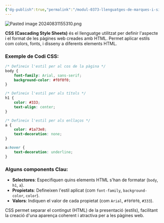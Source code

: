 ```yaml
---
{"dg-publish":true,"permalink":"/modul-0373-llenguatges-de-marques-i-sistemes-de-gestio-d-informacio/conceptes/css/"}
---
```


![Pasted image 20240831155310.png](/img/user/M%C3%B2dul%200373%20Llenguatges%20de%20marques%20i%20sistemes%20de%20gesti%C3%B3%20d%E2%80%99informaci%C3%B3/Conceptes/adjuntos/Pasted%20image%2020240831155310.png)

**CSS (Cascading Style Sheets)** és el llenguatge utilitzat per definir l'aspecte i el format de les pàgines web creades amb HTML. Permet aplicar estils com colors, fonts, i disseny a diferents elements HTML.

### Exemple de Codi CSS:

```css
/* Defineix l'estil per al cos de la pàgina */
body {
    font-family: Arial, sans-serif;
    background-color: #f0f0f0;
}

/* Defineix l'estil per als títols */
h1 {
    color: #333;
    text-align: center;
}

/* Defineix l'estil per als enllaços */
a {
    color: #1a73e8;
    text-decoration: none;
}

a:hover {
    text-decoration: underline;
}

```

### Alguns components Clau:

- **Selectores**: Especifiquen quins elements HTML s'han de formatar (`body`, `h1`, `a`).
- **Propietats**: Defineixen l'estil aplicat (com `font-family`, `background-color`, `color`).
- **Valors**: Indiquen el valor de cada propietat (com `Arial`, `#f0f0f0`, `#333`).

CSS permet separar el contingut (HTML) de la presentació (estils), facilitant la creació d'una aparença coherent i atractiva per a les pàgines web.